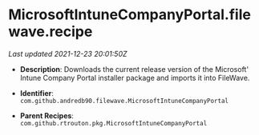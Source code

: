 # MicrosoftIntuneCompanyPortal.filewave.recipe

_Last updated 2021-12-23 20:01:50Z_

- **Description**: Downloads the current release version of the Microsoft' Intune Company Portal installer package and imports it into FileWave.

- **Identifier**: `com.github.andredb90.filewave.MicrosoftIntuneCompanyPortal`

- **Parent Recipes**: `com.github.rtrouton.pkg.MicrosoftIntuneCompanyPortal`
